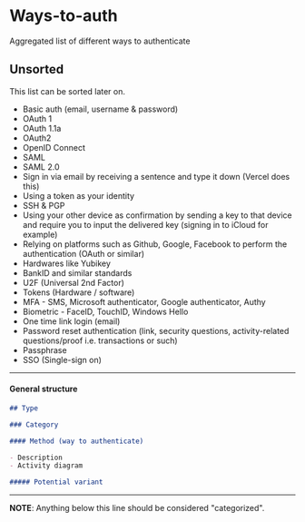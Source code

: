 # Ways-to-auth
Aggregated list of different ways to authenticate

## Unsorted

This list can be sorted later on.

- Basic auth (email, username & password)
- OAuth 1
- OAuth 1.1a
- OAuth2
- OpenID Connect
- SAML
- SAML 2.0
- Sign in via email by receiving a sentence and type it down (Vercel does this)
- Using a token as your identity
- SSH & PGP
- Using your other device as confirmation by sending a key to that device and require you to input the delivered key (signing in to iCloud for example)
- Relying on platforms such as Github, Google, Facebook to perform the authentication (OAuth or similar)
- Hardwares like Yubikey
- BankID and similar standards
- U2F (Universal 2nd Factor)
- Tokens (Hardware / software)
- MFA - SMS, Microsoft authenticator, Google authenticator, Authy
- Biometric - FaceID, TouchID, Windows Hello
- One time link login (email)
- Password reset authentication (link, security questions, activity-related questions/proof i.e. transactions or such)
- Passphrase
- SSO (Single-sign on)


---

#### General structure

```markdown
## Type

### Category

#### Method (way to authenticate)

- Description
- Activity diagram

##### Potential variant
```

---

**NOTE**: Anything below this line should be considered "categorized".
